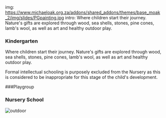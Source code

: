 img: https://www.michaeloak.org.za/addons/shared_addons/themes/base_moak_2/img/slides/PGpainting.jpg
intro: Where children start their journey. Nature's gifts are explored through wood, sea shells, stones, pine cones, lamb's wool, as well as art and healthy outdoor play.


### Kindergarten

Where children start their journey. Nature's gifts are explored through wood, sea shells, stones, pine cones, lamb's wool, as well as art and healthy outdoor play.

Formal intellectual schooling is purposely excluded from the Nursery as this is considered to be inappropriate for this stage of the child's development.


###Playgroup

### Nursery School 

![outdoor](https://www.michaeloak.org.za/addons/shared_addons/themes/base_moak_2/img/slides/excavation.jpg)